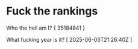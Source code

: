 # Fuck the rankings

Who the hell am I?
{ 35184841 }

What fucking year is it?
[ 2025-06-03T21:26:40Z ]
